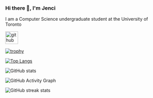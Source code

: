 ### Hi there 👋, I'm Jenci
I am a Computer Science undergraduate student at the University of Toronto



[<img src='https://cdn.jsdelivr.net/npm/simple-icons@3.0.1/icons/github.svg' alt='github' height='40'>](https://github.com/jenci2114)  

[![trophy](https://github-profile-trophy.vercel.app/?username=jenci2114)](https://github.com/ryo-ma/github-profile-trophy)

[![Top Langs](https://github-readme-stats.vercel.app/api/top-langs/?username=jenci2114)](https://github.com/anuraghazra/github-readme-stats)

![GitHub stats](https://github-readme-stats.vercel.app/api?username=jenci2114&show_icons=true)  

![GitHub Activity Graph](https://activity-graph.herokuapp.com/graph?username=jenci2114)  

![GitHub streak stats](https://github-readme-streak-stats.herokuapp.com/?user=jenci2114)  


